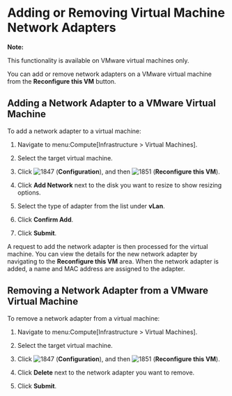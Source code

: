 # Adding or Removing Virtual Machine Network Adapters

**Note:**

This functionality is available on VMware virtual machines only.

You can add or remove network adapters on a VMware virtual machine from
the **Reconfigure this VM** button.

## Adding a Network Adapter to a VMware Virtual Machine

To add a network adapter to a virtual machine:

1.  Navigate to menu:Compute\[Infrastructure \> Virtual Machines\].

2.  Select the target virtual machine.

3.  Click ![1847](../images/1847.png) (**Configuration**), and then
    ![1851](../images/1851.png) (**Reconfigure this VM**).

4.  Click **Add Network** next to the disk you want to resize to show
    resizing options.

5.  Select the type of adapter from the list under **vLan**.

6.  Click **Confirm Add**.

7.  Click **Submit**.

A request to add the network adapter is then processed for the virtual
machine. You can view the details for the new network adapter by
navigating to the **Reconfigure this VM** area. When the network adapter
is added, a name and MAC address are assigned to the adapter.

## Removing a Network Adapter from a VMware Virtual Machine

To remove a network adapter from a virtual machine:

1.  Navigate to menu:Compute\[Infrastructure \> Virtual Machines\].

2.  Select the target virtual machine.

3.  Click ![1847](../images/1847.png) (**Configuration**), and then
    ![1851](../images/1851.png) (**Reconfigure this VM**).

4.  Click **Delete** next to the network adapter you want to remove.

5.  Click **Submit**.
